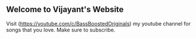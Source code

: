 ## Welcome to Vijayant's Website

Visit (https://youtube.com/c/BassBoostedOriginals) my youtube channel for songs that you love. Make sure to subscribe.

